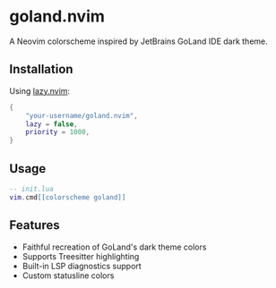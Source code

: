 # goland.nvim

A Neovim colorscheme inspired by JetBrains GoLand IDE dark theme.

## Installation

Using [lazy.nvim](https://github.com/folke/lazy.nvim):

```lua
{
    "your-username/goland.nvim",
    lazy = false,
    priority = 1000,
}
```

## Usage

```lua
-- init.lua
vim.cmd[[colorscheme goland]]
```

## Features

- Faithful recreation of GoLand's dark theme colors
- Supports Treesitter highlighting
- Built-in LSP diagnostics support
- Custom statusline colors
